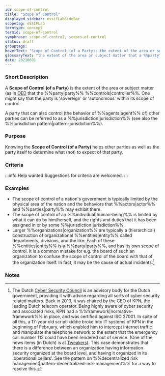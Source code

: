 ```yaml
---
id: scope-of-control
title: "Scope of Control"
displayed_sidebar: essifLabSideBar
scopetag: eSSIFLab
termtype: concept
termid: scope-of-control
symphrase: scope-of-control, scopes-of-control
status: draft
grouptags:
hoverText: "Scope of Control (of a Party): the extent of the area or subject matter that the Party controls."
glossaryText: "the extent of the area or subject matter that a %%party^party%% %%controls^controller%%."
date: 20210601
---
```


### Short Description
A **Scope of Control (of a Party)** is the extent of the area or subject matter (as in [OED](https://www.lexico.com/definition/scope) that the %%party|party%% %%controls|controller%%. One might say that the party is 'sovereign' or 'autonomous' within its scope of control.

A party that can also control (the behavior of %%agents|agent%% of) other parties can be referred to as a %%jurisdiction|jurisdiction%% (see also the %%jurisdiction pattern|pattern-jurisdiction%%).

### Purpose
Knowing the **Scope of Control (of a Party)** helps other parties as well as the party itself to determine what (not) to expect of that party.

### Criteria
:::info Help wanted
Suggestions for criteria are welcomed.
:::

### Examples
- The scope of control of a nation's government is typically limited by the physical area of the nation and the behaviors that %%actors|actor%% and %%parties|party%% may exhibit there.
- The scope of control of an %%individual|human-being%% is limited by what it can do by him/herself, and the rights and duties that it has been assigned in or by some %%jurisdiction|jurisdiction%%.
- Larger %%organizations|organization%% are typically a (hierarchical) construction of organizational %%entities|entity%% called departments, divisions, and the like. Each of these %%entities|entity%% is a %%party|party%%, and has its own scope of control. It is a common mistake for e.g. the board of such an organization to confuse the scope of control of the board with that of the organization itself. In fact, it may be the cause of actual incidents.[^1]



### Notes

[^1]: The Dutch [Cyber Security Council](https://www.cybersecuritycouncil.nl/) is an advisory body for the Dutch government, providing it with advise regarding all sorts of cyber security related matters. Back in 2013, it was chaired by the CEO of KPN, the leading Dutch telecom operator. Being highly aware of cyber security and associated risks, KPN had a %%framework|normative-framework%% in place, and was certified against ISO 27001. In spite of all this, a 17-year old script-kiddie broke into IT systems of KPN in the beginning of February, which enabled him to intercept internet traffic and manipulate the telephone network to the extent that the emergency call number 112 could have been rendered out of service. (One of the news items (in Dutch) is at [Tweakers](https://tweakers.net/nieuws/87454/kpn-hacker-zag-acties-als-een-kwajongensstreek.html)). This case demonstrates that there is a difference between an organization having information security organized at the board level, and having it organized in its 'operational cellars'. See the pattern on %%decentralized risk management|pattern-decentralized-risk-management%% for a way to resolve this.
